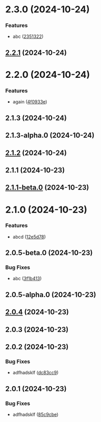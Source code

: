 

# 2.3.0 (2024-10-24)


### Features

* abc ([2351322](https://github.com/Biplav-05/new_test_java_sdk/commit/2351322daae22ca3be57c59d9e669d620f6948f7))

## [2.2.1](https://github.com/Biplav-05/new_test_java_sdk/compare/V2.2.0...V2.2.1) (2024-10-24)

# 2.2.0 (2024-10-24)


### Features

* again ([4f0933e](https://github.com/Biplav-05/new_test_java_sdk/commit/4f0933eb72cc1583e617904fa41f90bbcd2a812b))

## 2.1.3 (2024-10-24)

## 2.1.3-alpha.0 (2024-10-24)

## [2.1.2](https://github.com/Biplav-05/new_test_java_sdk/compare/V2.1.1...V2.1.2) (2024-10-24)

## 2.1.1 (2024-10-23)

## [2.1.1-beta.0](https://github.com/Biplav-05/new_test_java_sdk/compare/V2.1.0...V2.1.1-beta.0) (2024-10-23)

# 2.1.0 (2024-10-23)


### Features

* abcd ([12e5d78](https://github.com/Biplav-05/new_test_java_sdk/commit/12e5d78739f8d55463ff3ca2d33ce711098a944b))

## 2.0.5-beta.0 (2024-10-23)


### Bug Fixes

* abc ([3f1b413](https://github.com/Biplav-05/new_test_java_sdk/commit/3f1b4134b60449d7c1be927e58d4e1086f37c229))

## 2.0.5-alpha.0 (2024-10-23)

## [2.0.4](https://github.com/Biplav-05/new_test_java_sdk/compare/V2.0.3...V2.0.4) (2024-10-23)

## 2.0.3 (2024-10-23)

## 2.0.2 (2024-10-23)


### Bug Fixes

* adfhadsklf ([dc83cc9](https://github.com/Biplav-05/new_test_java_sdk/commit/dc83cc9ab9d37a98ef42ac1f64086c5173dce249))

## 2.0.1 (2024-10-23)


### Bug Fixes

* adfhadsklf ([85c9cbe](https://github.com/Biplav-05/new_test_java_sdk/commit/85c9cbe87509f4e597b062aeae2178d8ac6c2d78))
